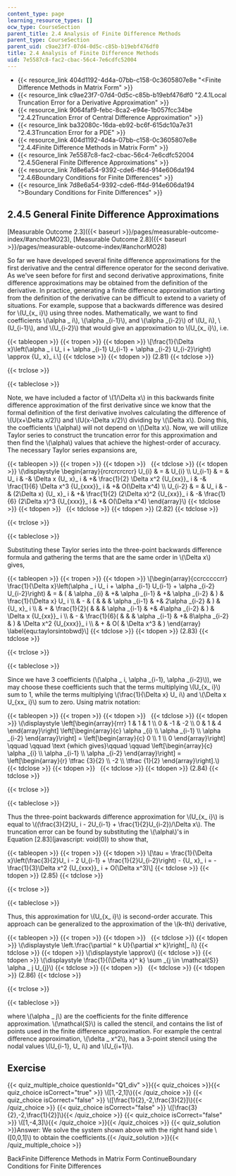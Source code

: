 ```yaml
---
content_type: page
learning_resource_types: []
ocw_type: CourseSection
parent_title: 2.4 Analysis of Finite Difference Methods
parent_type: CourseSection
parent_uid: c9ae23f7-07d4-0d5c-c85b-b19ebf476df0
title: 2.4 Analysis of Finite Difference Methods
uid: 7e5587c8-fac2-cbac-56c4-7e6cdfc52004
---
```


*   {{< resource_link 404d1192-4d4a-07bb-c158-0c3605807e8e "\<Finite Difference Methods in Matrix Form" >}}
*   {{< resource_link c9ae23f7-07d4-0d5c-c85b-b19ebf476df0 "2.4.1Local Truncation Error for a Derivative Approximation" >}}
*   {{< resource_link 9064faf9-febc-8ca2-e94e-1b057fcc34be "2.4.2Truncation Error of Central Difference Approximation" >}}
*   {{< resource_link ba32080c-16da-eb92-bc6f-615dc10a7e31 "2.4.3Truncation Error for a PDE" >}}
*   {{< resource_link 404d1192-4d4a-07bb-c158-0c3605807e8e "2.4.4Finite Difference Methods in Matrix Form" >}}
*   {{< resource_link 7e5587c8-fac2-cbac-56c4-7e6cdfc52004 "2.4.5General Finite Difference Approximations" >}}
*   {{< resource_link 7d8e6a54-9392-cde6-ff4d-914e606da194 "2.4.6Boundary Conditions for Finite Differences" >}}
*   {{< resource_link 7d8e6a54-9392-cde6-ff4d-914e606da194 "\>Boundary Conditions for Finite Differences" >}}

2.4.5 General Finite Difference Approximations
----------------------------------------------

[Measurable Outcome 2.3]({{< baseurl >}}/pages/measurable-outcome-index/#anchorMO23), [Measurable Outcome 2.8]({{< baseurl >}}/pages/measurable-outcome-index/#anchorMO28)

So far we have developed several finite difference approximations for the first derivative and the central difference operator for the second derivative. As we've seen before for first and second derivative approximations, finite difference approximations may be obtained from the definition of the derivative. In practice, generating a finite difference approximation starting from the definition of the derivative can be difficult to extend to a variety of situations. For example, suppose that a backwards difference was desired for \\(U\_{x\_ i}\\) using three nodes. Mathematically, we want to find coefficients \\(\\alpha \_ i\\), \\(\\alpha \_{i-1}\\), and \\(\\alpha \_{i-2}\\) of \\(U\_ i\\), \\(U\_{i-1}\\), and \\(U\_{i-2}\\) that would give an approximation to \\(U\_{x\_ i}\\), i.e.

{{< tableopen >}}
{{< tropen >}}
{{< tdopen >}}
\\\[\\frac{1}{\\Delta x}\\left(\\alpha \_ i U\_ i + \\alpha \_{i-1} U\_{i-1} + \\alpha \_{i-2} U\_{i-2}\\right) \\approx {U\_ x}\_ i.\\\]
{{< tdclose >}}
{{< tdopen >}}
(2.81)
{{< tdclose >}}

{{< trclose >}}

{{< tableclose >}}

Note, we have included a factor of \\(1/\\Delta x\\) in this backwards finite difference approximation of the first derivative since we know that the formal definition of the first derivative involves calculating the difference of \\(U(x+\\Delta x/2)\\) and \\(U(x-\\Delta x/2)\\) dividing by \\(\\Delta x\\). Doing this, the coefficients \\(\\alpha\\) will not depend on \\(\\Delta x\\). Now, we will utilize Taylor series to construct the truncation error for this approximation and then find the \\(\\alpha\\) values that achieve the highest-order of accuracy. The necessary Taylor series expansions are,

{{< tableopen >}}
{{< tropen >}}
{{< tdopen >}}
 
{{< tdclose >}}
{{< tdopen >}}
\\(\\displaystyle \\begin{array}{rcrcrcrcrcr} U\_{i} & = & U\_{i} \\\\ U\_{i-1} & = & U\_ i & -& \\Delta x {U\_ x}\_ i & +& \\frac{1}{2} \\Delta x^2 {U\_{xx}}\_ i & -& \\frac{1}{6} \\Delta x^3 {U\_{xxx}}\_ i & +& O(\\Delta x^4) \\\\ U\_{i-2} & = & U\_ i & -& (2\\Delta x) {U\_ x}\_ i & +& \\frac{1}{2} (2\\Delta x)^2 {U\_{xx}}\_ i & -& \\frac{1}{6} (2\\Delta x)^3 {U\_{xxx}}\_ i & +& O(\\Delta x^4) \\end{array}\\)
{{< tdclose >}}
{{< tdopen >}}
 
{{< tdclose >}}
{{< tdopen >}}
(2.82)
{{< tdclose >}}

{{< trclose >}}

{{< tableclose >}}

Substituting these Taylor series into the three-point backwards difference formula and gathering the terms that are the same order in \\(\\Delta x\\) gives,

{{< tableopen >}}
{{< tropen >}}
{{< tdopen >}}
\\\[\\begin{array}{ccrcccccrr} \\frac{1}{\\Delta x}\\left(\\alpha \_ i U\_ i + \\alpha \_{i-1} U\_{i-1} + \\alpha \_{i-2} U\_{i-2}\\right) & = & ( & \\alpha \_{i} & +& \\alpha \_{i-1} & +& \\alpha \_{i-2} & ) & \\frac{1}{\\Delta x} U\_ i \\\\ & - & ( & & & \\alpha \_{i-1} & +& 2\\alpha \_{i-2} & ) & {U\_ x}\_ i \\\\ & + & \\frac{1}{2}( & & & \\alpha \_{i-1} & +& 4\\alpha \_{i-2} & ) & \\Delta x {U\_{xx}}\_ i \\\\ & - & \\frac{1}{6}( & & & \\alpha \_{i-1} & +& 8\\alpha \_{i-2} & ) & \\Delta x^2 {U\_{xxx}}\_ i \\\\ & + & O( & \\Delta x^3 & ) \\end{array} \\label{equ:taylorsintobwd}\\\]
{{< tdclose >}}
{{< tdopen >}}
(2.83)
{{< tdclose >}}

{{< trclose >}}

{{< tableclose >}}

Since we have 3 coefficients (\\(\\alpha \_ i, \\alpha \_{i-1}, \\alpha \_{i-2}\\)), we may choose these coefficients such that the terms multiplying \\(U\_{x\_ i}\\) sum to 1, while the terms multiplying \\(\\frac{1}{\\Delta x} U\_ i\\) and \\(\\Delta x U\_{xx\_ i}\\) sum to zero. Using matrix notation:

{{< tableopen >}}
{{< tropen >}}
{{< tdopen >}}
 
{{< tdclose >}}
{{< tdopen >}}
\\(\\displaystyle \\left\[\\begin{array}{rrr} 1 & 1 & 1 \\\\ 0 & -1 & -2 \\\\ 0 & 1 & 4 \\end{array}\\right\] \\left\[\\begin{array}{c} \\alpha \_{i} \\\\ \\alpha \_{i-1} \\\\ \\alpha \_{i-2} \\end{array}\\right\] = \\left\[\\begin{array}{c} 0 \\\\ 1 \\\\ 0 \\end{array}\\right\] \\qquad \\qquad \\text {which gives}\\qquad \\qquad \\left\[\\begin{array}{c} \\alpha \_{i} \\\\ \\alpha \_{i-1} \\\\ \\alpha \_{i-2} \\end{array}\\right\] = \\left\[\\begin{array}{r} \\tfrac {3}{2} \\\\ -2 \\\\ \\tfrac {1}{2} \\end{array}\\right\].\\)
{{< tdclose >}}
{{< tdopen >}}
 
{{< tdclose >}}
{{< tdopen >}}
(2.84)
{{< tdclose >}}

{{< trclose >}}

{{< tableclose >}}

Thus the three-point backwards difference approximation for \\(U\_{x\_ i}\\) is equal to \\((\\frac{3}{2}U\_ i - 2U\_{i-1} + \\frac{1}{2}U\_{i-2})/\\Delta x\\). The truncation error can be found by substituting the \\(\\alpha\\)'s in Equation [2.83](javascript: void(0)) to show that,

{{< tableopen >}}
{{< tropen >}}
{{< tdopen >}}
\\\[\\tau = \\frac{1}{\\Delta x}\\left(\\frac{3}{2}U\_ i - 2 U\_{i-1} + \\frac{1}{2}U\_{i-2}\\right) - {U\_ x}\_ i = -\\frac{1}{3}\\Delta x^2 {U\_{xxx}}\_ i + O(\\Delta x^3)\\\]
{{< tdclose >}}
{{< tdopen >}}
(2.85)
{{< tdclose >}}

{{< trclose >}}

{{< tableclose >}}

Thus, this approximation for \\(U\_{x\_ i}\\) is second-order accurate. This approach can be generalized to the approximation of the \\(k-th\\) derivative,

{{< tableopen >}}
{{< tropen >}}
{{< tdopen >}}
 
{{< tdclose >}}
{{< tdopen >}}
\\(\\displaystyle \\left.\\frac{\\partial ^ k U}{\\partial x^ k}\\right|\_ i\\)
{{< tdclose >}}
{{< tdopen >}}
\\(\\displaystyle \\approx\\)
{{< tdclose >}}
{{< tdopen >}}
\\(\\displaystyle \\frac{1}{(\\Delta x)^ k} \\sum \_{j \\in \\mathcal{S}} \\alpha \_ j U\_{j}\\)
{{< tdclose >}}
{{< tdopen >}}
 
{{< tdclose >}}
{{< tdopen >}}
(2.86)
{{< tdclose >}}

{{< trclose >}}

{{< tableclose >}}

where \\(\\alpha \_ j\\) are the coefficients for the finite difference approximation. \\(\\mathcal{S}\\) is called the stencil, and contains the list of points used in the finite difference approximation. For example the central difference approximation, \\(\\delta \_ x^2\\), has a 3-point stencil using the nodal values \\(U\_{i-1}, U\_ i\\) and \\(U\_{i+1}\\).

Exercise
--------

{{< quiz_multiple_choice questionId="Q1_div" >}}{{< quiz_choices >}}{{< quiz_choice isCorrect="true" >}} \\(\[1,-2,1\]\\){{< /quiz_choice >}}
{{< quiz_choice isCorrect="false" >}} \\(\[\\frac{1}{2},-2,\\frac{3}{2}\]\\){{< /quiz_choice >}}
{{< quiz_choice isCorrect="false" >}} \\(\[\\frac{3}{2},-2,\\frac{1}{2}\]\\){{< /quiz_choice >}}
{{< quiz_choice isCorrect="false" >}} \\(\[1,-4,3\]\\){{< /quiz_choice >}}{{< /quiz_choices >}}
{{< quiz_solution >}}Answer: We solve the system shown above with the right hand side \\(\[0,0,1\]\\) to obtain the coefficients.{{< /quiz_solution >}}{{< /quiz_multiple_choice >}}

BackFinite Difference Methods in Matrix Form ContinueBoundary Conditions for Finite Differences